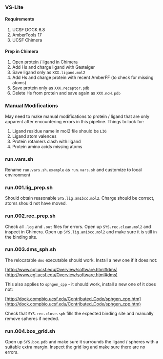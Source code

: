 ### VS-Lite

#### Requirements

1. UCSF DOCK 6.8
2. AmberTools 17
3. UCSF Chimera

#### Prep in Chimera

1. Open protein / ligand in Chimera
2. Add Hs and charge ligand with Gasteiger
3. Save ligand only as `XXX.ligand.mol2`
4. Add Hs and charge protein with recent AmberFF (to check for missing atoms)
5. Save protein only as `XXX.receptor.pdb`
6. Delete Hs from protein and save again as `XXX.noH.pdb`

### Manual Modifications

May need to make manual modifications to protein / ligand that are only
apparent after encountering errors in this pipeline. Things to look for:

1. Ligand residue name in mol2 file should be `LIG`
2. Ligand atom valences
3. Protein rotamers clash with ligand
4. Protein amino acids missing atoms

### run.vars.sh

 Rename `run.vars.sh.example` as `run.vars.sh` and customize to local environment


### run.001.lig_prep.sh

Should obtain reasonable `SYS.lig.am1bcc.mol2`. Charge should be correct, atoms
should not have moved.


### run.002.rec_prep.sh

Check all `.log` and `.out` files for errors. Open up `SYS.rec.clean.mol2` and
inspect in Chimera. Open up `SYS.lig.am1bcc.mol2` and make sure it is still in
the binding site.


### run.003.dms_sph.sh

The relocatable `dms` executable should work. Install a new one if it does not:

[http://www.cgl.ucsf.edu/Overview/software.html#dms](http://www.cgl.ucsf.edu/Overview/software.html#dms)

This also applies to `sphgen_cpp` - it should work, install a new one of it does not:

[http://dock.compbio.ucsf.edu/Contributed_Code/sphgen_cpp.htm](http://dock.compbio.ucsf.edu/Contributed_Code/sphgen_cpp.htm)

Check that `SYS.rec.close.sph` fills the expected binding site and manually
remove spheres if needed.


### run.004.box_grid.sh

Open up `SYS.box.pdb` and make sure it surrounds the ligand / spheres with a
suitable extra margin. Inspect the grid log and make sure there are no errors.




